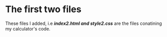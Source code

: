 # The first two files
These files I added, i.e ___index2.html and style2.css___ are the files conatining my calculator's code. 